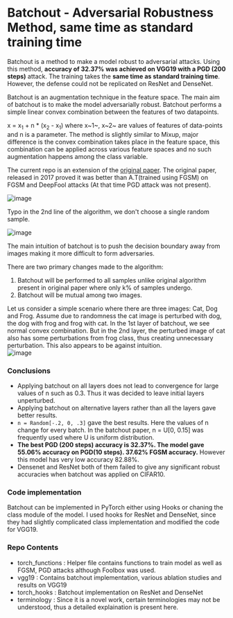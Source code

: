 # Batchout - Adversarial Robustness Method, same time as standard training time

Batchout is a method to make a model robust to adversarial attacks. Using this method, **accuracy of 32.37% was achieved on VGG19 with a PGD (200 steps)** attack. The training takes the **same time as standard training time**. However, the defense could not be replicated on ResNet and DenseNet. 

Batchout is an augmentation technique in the feature space. The main aim of batchout is to make
the model adversarially robust. Batchout performs a simple linear convex combination between the features of two datapoints. 

x = x<sub>1</sub> + n * (x<sub>2</sub> - x<sub>1</sub>) where x~1~, x~2~ are values of features of data-points and n is a parameter. The method is slightly similar to Mixup, major difference is the convex combination takes place in the feature space, this combination can be applied across various feature spaces and no such augmentation happens among the class variable.

The current repo is an extension of the [original paper](http://dl.acm.org/citation.cfm?id=3293387). The original paper, released in 2017 proved it was better than A.T(trained using FGSM) on FGSM and DeepFool attacks (At that time PGD attack was not present). 

![image](https://user-images.githubusercontent.com/56476887/128053830-e082247d-0c88-48c8-a5fe-2ace7f10a637.png)

Typo in the 2nd line of the algorithm, we don't choose a single random sample.  

![image](https://user-images.githubusercontent.com/56476887/128053738-a3f6317b-45cf-4163-9771-4fddb4b06b31.png)

The main intuition of batchout is to push the decision boundary away from images making it more difficult to form adversaries. 


There are two primary changes made to the algorithm:

1. Batchout will be performed to all samples unlike original algorithm present in original paper where only k% of samples undergo.
2. Batchout will be mutual among two images.

Let us consider a simple scenario where there are three images: Cat, Dog and Frog. Assume due to randomness the cat image is perturbed with dog, the dog with frog and frog with cat. In the 1st layer of batchout, we see normal convex combination. But in the 2nd layer, the perturbed image of cat also has some perturbations from frog class, thus creating unnecessary perturbation. This also appears to be against intuition.   
![image](https://user-images.githubusercontent.com/56476887/128055785-1d9951fa-7c17-42ed-bd53-d235e0ab97b2.png)

### Conclusions

- Applying batchout on all layers does not lead to convergence for large values of n such as 0.3. Thus it was decided to leave initial layers unperturbed. 
- Applying batchout on alternative layers rather than all the layers gave better results.
- `n = Random[-.2, 0, .3]`  gave the best results. Here the values of n change for every batch. In the batchout paper,  n = U[0, 0.15] was frequently used where U is uniform distribution. 
- **The best PGD (200 steps) accuracy is 32.37%. The model gave 55.06% accuracy on PGD(10 steps).  37.62% FGSM accuracy.** However this model has very low accuracy 82.88%.
- Densenet and ResNet both of them failed to give any significant robust accuracies when batchout was applied on CIFAR10. 

### Code implementation

Batchout can be implemented in PyTorch either using Hooks or chaning the class module of the model. I used hooks for ResNet and DenseNet, since they had slightly complicated class implementation and modified the code for VGG19.

### Repo Contents
- torch_functions : Helper file contains functions to train model as well as FGSM, PGD attacks although Foolbox was used.
- vgg19 : Contains batchout implementation, various ablation studies and results on VGG19
- torch_hooks : Batchout implementation on ResNet and DenseNet
- terminology : Since it is a novel work, certain terminologies may not be understood, thus a detailed explaination is present here. 
